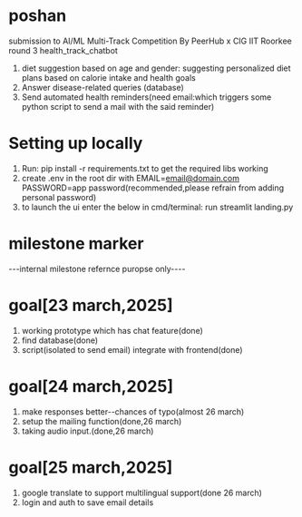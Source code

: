 # poshan
submission to AI/ML Multi-Track Competition By PeerHub x CIG IIT Roorkee
round 3 health_track_chatbot
1. diet suggestion based on age and gender: suggesting personalized diet plans based on calorie intake and health goals
2. Answer disease-related queries (database)
3. Send automated health reminders(need email:which triggers some python script to send a mail with the said reminder)


# Setting up locally
1.  Run: pip install -r requirements.txt to get the required libs working
2. create .env in the root dir with 
EMAIL=email@domain.com
PASSWORD=app password(recommended,please refrain from adding personal password)
3. to launch the ui enter the below in cmd/terminal:
run streamlit landing.py



# milestone marker
---internal milestone refernce puropse only----
# goal[23 march,2025]
1. working prototype which has chat feature(done)
2. find database(done)
3. script(isolated to send email) integrate with frontend(done)

# goal[24 march,2025]
1. make responses better--chances of typo(almost 26 march)
2. setup the mailing function(done,26 march)
3. taking audio input.(done,26 march)


# goal[25 march,2025]
1. google translate to support multilingual support(done 26 march)
2. login and auth to save email details